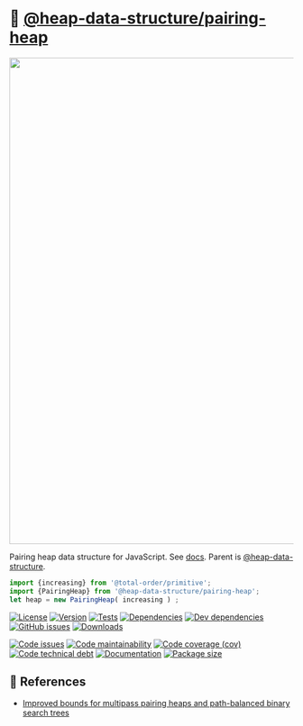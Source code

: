 :cherries: [@heap-data-structure/pairing-heap](https://heap-data-structure.github.io/pairing-heap)
==

<img src="https://cdn.rawgit.com/heap-data-structure/pairing-heap/main/media/sketch.svg" width="864">

Pairing heap data structure for JavaScript.
See [docs](https://heap-data-structure.github.io/pairing-heap/index.html).
Parent is [@heap-data-structure](https://github.com/heap-data-structure/about).

```js
import {increasing} from '@total-order/primitive';
import {PairingHeap} from '@heap-data-structure/pairing-heap';
let heap = new PairingHeap( increasing ) ;
```

[![License](https://img.shields.io/github/license/heap-data-structure/pairing-heap.svg)](https://raw.githubusercontent.com/heap-data-structure/pairing-heap/main/LICENSE)
[![Version](https://img.shields.io/npm/v/@heap-data-structure/pairing-heap.svg)](https://www.npmjs.org/package/@heap-data-structure/pairing-heap)
[![Tests](https://img.shields.io/github/workflow/status/heap-data-structure/pairing-heap/ci:test?event=push&label=tests)](https://github.com/heap-data-structure/pairing-heap/actions/workflows/ci:test.yml?query=branch:main)
[![Dependencies](https://img.shields.io/david/heap-data-structure/pairing-heap.svg)](https://david-dm.org/heap-data-structure/pairing-heap)
[![Dev dependencies](https://img.shields.io/david/dev/heap-data-structure/pairing-heap.svg)](https://david-dm.org/heap-data-structure/pairing-heap?type=dev)
[![GitHub issues](https://img.shields.io/github/issues/heap-data-structure/pairing-heap.svg)](https://github.com/heap-data-structure/pairing-heap/issues)
[![Downloads](https://img.shields.io/npm/dm/@heap-data-structure/pairing-heap.svg)](https://www.npmjs.org/package/@heap-data-structure/pairing-heap)

[![Code issues](https://img.shields.io/codeclimate/issues/heap-data-structure/pairing-heap.svg)](https://codeclimate.com/github/heap-data-structure/pairing-heap/issues)
[![Code maintainability](https://img.shields.io/codeclimate/maintainability/heap-data-structure/pairing-heap.svg)](https://codeclimate.com/github/heap-data-structure/pairing-heap/trends/churn)
[![Code coverage (cov)](https://img.shields.io/codecov/c/gh/heap-data-structure/pairing-heap/main.svg)](https://codecov.io/gh/heap-data-structure/pairing-heap)
[![Code technical debt](https://img.shields.io/codeclimate/tech-debt/heap-data-structure/pairing-heap.svg)](https://codeclimate.com/github/heap-data-structure/pairing-heap/trends/technical_debt)
[![Documentation](https://heap-data-structure.github.io/pairing-heap/badge.svg)](https://heap-data-structure.github.io/pairing-heap/source.html)
[![Package size](https://img.shields.io/bundlephobia/minzip/@heap-data-structure/pairing-heap)](https://bundlephobia.com/result?p=@heap-data-structure/pairing-heap)


## :scroll: References

  - [Improved bounds for multipass pairing heaps and path-balanced binary search trees](https://arxiv.org/abs/1806.08692)

